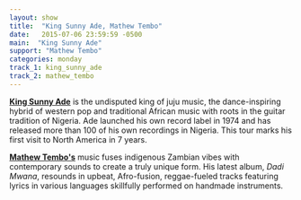 ```yaml
---
layout: show
title:  "King Sunny Ade, Mathew Tembo"
date:   2015-07-06 23:59:59 -0500
main:  "King Sunny Ade"
support: "Mathew Tembo"
categories: monday
track_1: king_sunny_ade
track_2: mathew_tembo
---
```


**[King Sunny Ade](http://on.fb.me/1GB765u "King Sunny Ade")** is the undisputed king of juju music, the dance-inspiring hybrid of western pop and traditional African music with roots in the guitar tradition of Nigeria. Ade launched his own record label in 1974 and has released more than 100 of his own recordings in Nigeria. This tour marks his first visit to North America in 7 years.

**[Mathew Tembo's](http://mathewtembo.com "Mathew Tembo")** music fuses indigenous Zambian vibes with contemporary sounds to create a truly unique form. His latest album, *Dadi Mwana*, resounds in upbeat, Afro-fusion, reggae-fueled tracks featuring lyrics in various languages skillfully performed on handmade instruments.
